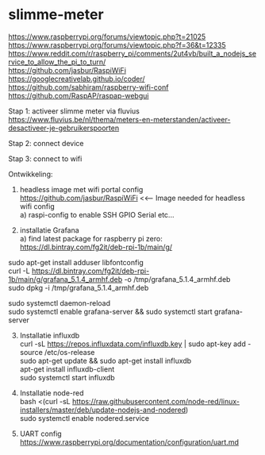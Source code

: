 # slimme-meter
https://www.raspberrypi.org/forums/viewtopic.php?t=21025 </br>
https://www.raspberrypi.org/forums/viewtopic.php?f=36&t=12335 </br>
https://www.reddit.com/r/raspberry_pi/comments/2ut4vb/built_a_nodejs_service_to_allow_the_pi_to_turn/ </br>
https://github.com/jasbur/RaspiWiFi </br>
https://googlecreativelab.github.io/coder/ </br>
https://github.com/sabhiram/raspberry-wifi-conf </br>
https://github.com/RaspAP/raspap-webgui </br>

Stap 1: activeer slimme meter via fluvius
https://www.fluvius.be/nl/thema/meters-en-meterstanden/activeer-desactiveer-je-gebruikerspoorten

Stap 2: connect device

Stap 3: connect to wifi


Ontwikkeling:
1) headless image met wifi portal config </br>
https://github.com/jasbur/RaspiWiFi  <<-- Image needed for headless wifi config </br>
 a) raspi-config to enable SSH GPIO Serial etc... </br>

2) installatie Grafana </br>
a) find latest package for raspberry pi zero: https://dl.bintray.com/fg2it/deb-rpi-1b/main/g/ </br>

sudo apt-get install adduser libfontconfig </br>
curl -L https://dl.bintray.com/fg2it/deb-rpi-1b/main/g/grafana_5.1.4_armhf.deb -o /tmp/grafana_5.1.4_armhf.deb </br>
sudo dpkg -i /tmp/grafana_5.1.4_armhf.deb </br>

sudo systemctl daemon-reload </br>
sudo systemctl enable grafana-server && sudo systemctl start grafana-server </br>

3) Installatie influxdb </br>
curl -sL https://repos.influxdata.com/influxdb.key | sudo apt-key add - </br>
source /etc/os-release </br>
sudo apt-get update && sudo apt-get install influxdb</br>
apt-get install influxdb-client </br>
sudo systemctl start influxdb</br>

4) Installatie node-red </br>
bash <(curl -sL https://raw.githubusercontent.com/node-red/linux-installers/master/deb/update-nodejs-and-nodered) </br>
sudo systemctl enable nodered.service </br>

5) UART config </br>
https://www.raspberrypi.org/documentation/configuration/uart.md </br>





